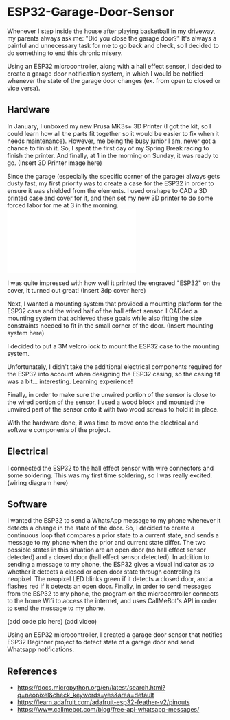 # ESP32-Garage-Door-Sensor

Whenever I step inside the house after playing basketball in my driveway, my parents always ask me: "Did you close the garage door?" It's always a painful and unnecessary task for me to go back and check, so I decided to do something to end this chronic misery. 

Using an ESP32 microcontroller, along with a hall effect sensor, I decided to create a garage door notification system, in which I would be notified whenever the state of the garage door changes (ex. from open to closed or vice versa). 

## Hardware
In January, I unboxed my new Prusa MK3s+ 3D Printer (I got the kit, so I could learn how all the parts fit together so it would be easier to fix when it needs maintenance). However, me being the busy junior I am, never got a chance to finish it. So, I spent the first day of my Spring Break racing to finish the printer. And finally, at 1 in the morning on Sunday, it was ready to go.
(Insert 3D Printer image here)

Since the garage (especially the specific corner of the garage) always gets dusty fast, my first priority was to create a case for the ESP32 in order to ensure it was shielded from the elements. I used onshape to CAD a 3D printed case and cover for it, and then set my new 3D printer to do some forced labor for me at 3 in the morning. 
![3DPrinted ESP32 Cover](3dprints/bottom_box.stl)

I was quite impressed with how well it printed the engraved "ESP32" on the cover, it turned out great!
(Insert 3dp cover here)

Next, I wanted a mounting system that provided a mounting platform for the ESP32 case and the wired half of the hall effect sensor. I CADded a mounting system that achieved these goals while also fitting the size constraints needed to fit in the small corner of the door. 
(Insert mounting system here)

I decided to put a 3M velcro lock to mount the ESP32 case to the mounting system.

Unfortunately, I didn't take the additional electrical components required for the ESP32 into account when designing the ESP32 casing, so the casing fit was a bit... interesting. Learning experience! 

Finally, in order to make sure the unwired portion of the sensor is close to the wired portion of the sensor, I used a wood block and mounted the unwired part of the sensor onto it with two wood screws to hold it in place.

With the hardware done, it was time to move onto the electrical and software components of the project.

## Electrical
I connected the ESP32 to the hall effect sensor with wire connectors and some soldering. This was my first time soldering, so I was really excited. 
(wiring diagram here)

## Software
I wanted the ESP32 to send a WhatsApp message to my phone whenever it detects a change in the state of the door. So, I decided to create a continuous loop that compares a prior state to a current state, and sends a message to my phone when the prior and current state differ. The two possible states in this situation are an open door (no hall effect sensor detected) and a closed door (hall effect sensor detected). In addition to sending a message to my phone, the ESP32 gives a visual indicator as to whether it detects a closed or open door state through controllng its neopixel. The neopixel LED blinks green if it detects a closed door, and a flashes red if it detects an open door. Finally, in order to send messages from the ESP32 to my phone, the program on the microcontroller connects to the home Wifi to access the internet, and uses CallMeBot's API in order to send the message to my phone.

(add code pic here)
(add video)





Using an ESP32 microcontroller, I created a garage door sensor that notifies 
ESP32 Beginner project to detect state of a garage door and send Whatsapp notifications.

## References

- https://docs.micropython.org/en/latest/search.html?q=neopixel&check_keywords=yes&area=default
- https://learn.adafruit.com/adafruit-esp32-feather-v2/pinouts
- https://www.callmebot.com/blog/free-api-whatsapp-messages/
